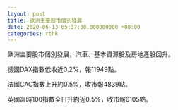 ```yaml
---
layout: post
title: 歐洲主要股市個別發展
date: 2020-06-13 05:37:08.000000000 +08:00
categories: rthk
---
```


歐洲主要股市個別發展，汽車、基本資源股及房地產股回升。

德國DAX指數低收近0.2%，報11949點。

法國CAC指數上升約0.5%，收市報4839點。

英國富時100指數全日升約近0.5%，收市報6105點。
